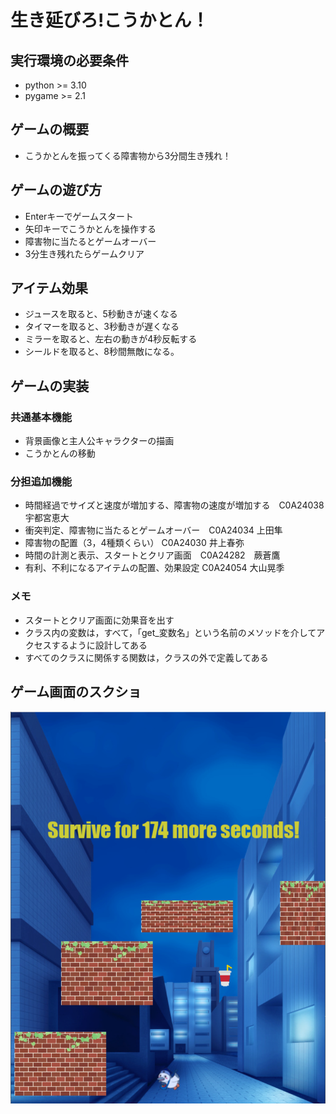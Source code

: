 # 生き延びろ!こうかとん！

## 実行環境の必要条件
* python >= 3.10
* pygame >= 2.1

## ゲームの概要
* こうかとんを振ってくる障害物から3分間生き残れ！

## ゲームの遊び方
* Enterキーでゲームスタート
* 矢印キーでこうかとんを操作する
* 障害物に当たるとゲームオーバー
* 3分生き残れたらゲームクリア

## アイテム効果
- ジュースを取ると、5秒動きが速くなる
- タイマーを取ると、3秒動きが遅くなる
- ミラーを取ると、左右の動きが4秒反転する
- シールドを取ると、8秒間無敵になる。

## ゲームの実装
### 共通基本機能
* 背景画像と主人公キャラクターの描画
* こうかとんの移動

### 分担追加機能
* 時間経過でサイズと速度が増加する、障害物の速度が増加する　C0A24038 宇都宮恵大
* 衝突判定、障害物に当たるとゲームオーバー　C0A24034 上田隼
* 障害物の配置（3，4種類くらい） C0A24030 井上春弥
* 時間の計測と表示、スタートとクリア画面　C0A24282　蕨蒼鷹
* 有利、不利になるアイテムの配置、効果設定 C0A24054 大山晃季

### メモ
* スタートとクリア画面に効果音を出す
* クラス内の変数は，すべて，「get_変数名」という名前のメソッドを介してアクセスするように設計してある
* すべてのクラスに関係する関数は，クラスの外で定義してある

## ゲーム画面のスクショ
![title](fig/サムネ.png)
